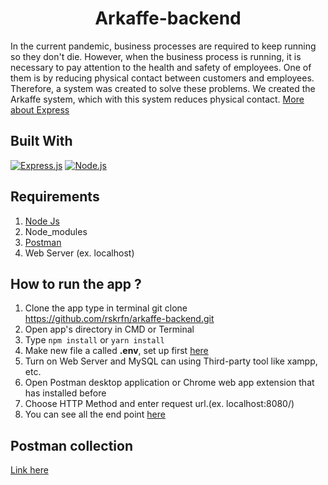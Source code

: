 <h1 align="center"> Arkaffe-backend </h1>

In the current pandemic, business processes are required to keep running so they don't die. However, when the business process is running, it is necessary to pay attention to the health and safety of employees. One of them is by reducing physical contact between customers and employees. Therefore, a system was created to solve these problems. We created the Arkaffe system, which with this system reduces physical contact. [More about Express](https://en.wikipedia.org/wiki/Express.js)

## Built With

[![Express.js](https://img.shields.io/badge/Express.js-4.x-orange.svg?style=rounded-square)](https://expressjs.com/en/starter/installing.html)
[![Node.js](https://img.shields.io/badge/Node.js-v.12.18.3-green.svg?style=rounded-square)](https://nodejs.org/)

## Requirements

1. <a href="https://nodejs.org/en/download/">Node Js</a>
2. Node_modules
3. <a href="https://www.getpostman.com/">Postman</a>
4. Web Server (ex. localhost)

## How to run the app ?

1. Clone the app type in terminal git clone https://github.com/rskrfn/arkaffe-backend.git
2. Open app's directory in CMD or Terminal
3. Type `npm install` or `yarn install`
4. Make new file a called **.env**, set up first [here](#set-up-env-file)
5. Turn on Web Server and MySQL can using Third-party tool like xampp, etc.
6. Open Postman desktop application or Chrome web app extension that has installed before
7. Choose HTTP Method and enter request url.(ex. localhost:8080/)
8. You can see all the end point [here](#end-point)

## Postman collection

<a href="https://documenter.getpostman.com/view/15102825/TzK2Yt8F">Link here</a>
